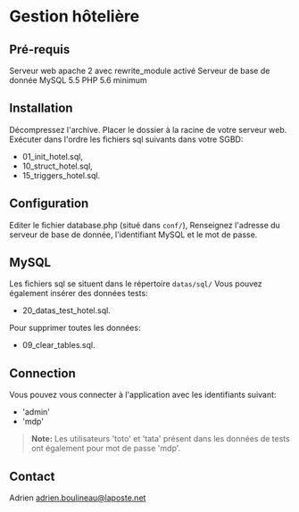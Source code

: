 Gestion hôtelière
=================

Pré-requis
----------
Serveur web apache 2 avec rewrite_module activé
Serveur de base de donnée MySQL 5.5
PHP 5.6 minimum

Installation
------------
Décompressez l'archive.
Placer le dossier à la racine de votre serveur web.
Exécuter dans l'ordre les fichiers sql suivants dans votre SGBD:

 - 01_init_hotel.sql,
 - 10_struct_hotel.sql,
 - 15_triggers_hotel.sql.

Configuration
-------------
Editer le fichier database.php (situé dans `conf/`),
Renseignez l'adresse du serveur de base de donnée, l'identifiant MySQL et le mot de passe.

MySQL
-----
Les fichiers sql se situent dans le répertoire `datas/sql/`
Vous pouvez également insérer des données tests:

 - 20_datas_test_hotel.sql.

Pour supprimer toutes les données:

 - 09_clear_tables.sql.

Connection
----------
Vous pouvez vous connecter à l'application avec les identifiants suivant:
- 'admin'
- 'mdp'
> **Note:** Les utilisateurs 'toto' et 'tata' présent dans les données de tests ont également pour mot de passe 'mdp'.

Contact
-------
Adrien <adrien.boulineau@laposte.net>
